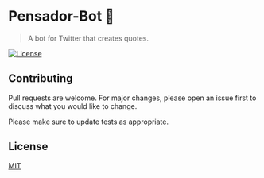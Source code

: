 # Pensador-Bot 🤖

> A bot for Twitter that creates quotes.

[![License](http://img.shields.io/:license-mit-blue.svg?style=flat-square)](http://badges.mit-license.org)


## Contributing

Pull requests are welcome. For major changes, please open an issue first to discuss what you would like to change.

Please make sure to update tests as appropriate.

## License

[MIT](https://choosealicense.com/licenses/mit/)
